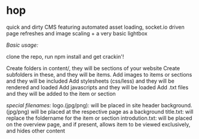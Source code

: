 hop
===

quick and dirty CMS featuring automated asset loading, socket.io driven page refreshes and image scaling + a very basic lightbox

*Basic usage:*

clone the repo, run npm install and get crackin'!

Create folders in content/, they will be sections of your website
Create subfolders in these, and they will be items.
Add images to items or sections and they will be included
Add stylesheets (css/less) and they will be rendered and loaded
Add javascripts and they will be loaded
Add .txt files and they will be added to the item or section

*special filenames:*
logo.(jpg/png): will be placed in site header
background.(jpg/png) will be placed at the respective page as a background
title.txt: will replace the foldername for the item or section
introdution.txt: will be placed on the overview page, and if present, allows item to be viewed exclusively, and hides other content
